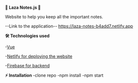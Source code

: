 <b>📝 Laza Notes.js 📝 </b>

Website to help you keep all the important notes.

--Link to the application--
https://laza-notes-b4add7.netlify.app


<b>🛠️ Technologies used</b>

 -<a href="[https://vuejs.org/](https://react.dev/)">Vue</a>
  
-<a href ="https://app.netlify.com/teams/nikolalazarevic95/overview/">Netlify for deploying the website</a>  

-<a href ="(https://firebase.google.com/)">Firebase for backend</a>

<b>⚡ Installation  </b>
  -clone repo
  -npm install
  -npm start

